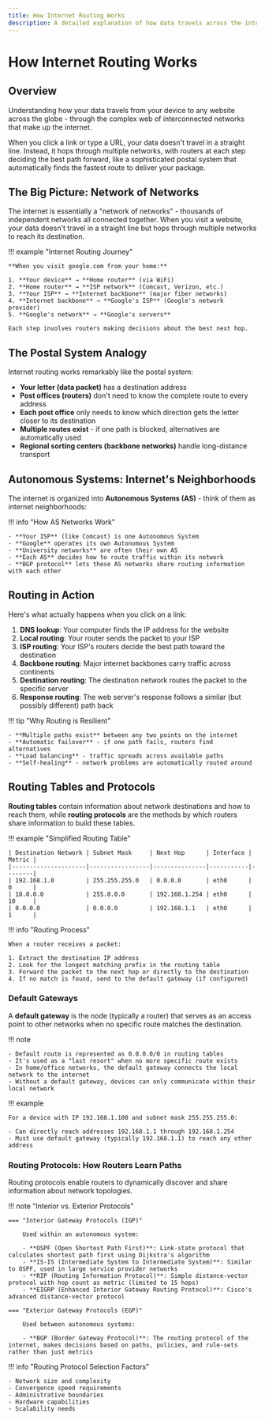 ```yaml
---
title: How Internet Routing Works
description: A detailed explanation of how data travels across the internet through routing
---
```


# How Internet Routing Works

## Overview

Understanding how your data travels from your device to any website across the globe - through the complex web of interconnected networks that make up the internet.

When you click a link or type a URL, your data doesn't travel in a straight line. Instead, it hops through multiple networks, with routers at each step deciding the best path forward, like a sophisticated postal system that automatically finds the fastest route to deliver your package.

## The Big Picture: Network of Networks

The internet is essentially a "network of networks" - thousands of independent networks all connected together. When you visit a website, your data doesn't travel in a straight line but hops through multiple networks to reach its destination.

!!! example "Internet Routing Journey"

    **When you visit google.com from your home:**
    
    1. **Your device** → **Home router** (via WiFi)
    2. **Home router** → **ISP network** (Comcast, Verizon, etc.)
    3. **Your ISP** → **Internet backbone** (major fiber networks)
    4. **Internet backbone** → **Google's ISP** (Google's network provider)
    5. **Google's network** → **Google's servers**
    
    Each step involves routers making decisions about the best next hop.

## The Postal System Analogy

Internet routing works remarkably like the postal system:

- **Your letter (data packet)** has a destination address
- **Post offices (routers)** don't need to know the complete route to every address
- **Each post office** only needs to know which direction gets the letter closer to its destination
- **Multiple routes exist** - if one path is blocked, alternatives are automatically used
- **Regional sorting centers (backbone networks)** handle long-distance transport

## Autonomous Systems: Internet's Neighborhoods

The internet is organized into **Autonomous Systems (AS)** - think of them as internet neighborhoods:

!!! info "How AS Networks Work"

    - **Your ISP** (like Comcast) is one Autonomous System
    - **Google** operates its own Autonomous System  
    - **University networks** are often their own AS
    - **Each AS** decides how to route traffic within its network
    - **BGP protocol** lets these AS networks share routing information with each other

## Routing in Action

Here's what actually happens when you click on a link:

1. **DNS lookup**: Your computer finds the IP address for the website
2. **Local routing**: Your router sends the packet to your ISP
3. **ISP routing**: Your ISP's routers decide the best path toward the destination
4. **Backbone routing**: Major internet backbones carry traffic across continents
5. **Destination routing**: The destination network routes the packet to the specific server
6. **Response routing**: The web server's response follows a similar (but possibly different) path back

!!! tip "Why Routing is Resilient"

    - **Multiple paths exist** between any two points on the internet
    - **Automatic failover** - if one path fails, routers find alternatives
    - **Load balancing** - traffic spreads across available paths
    - **Self-healing** - network problems are automatically routed around

## Routing Tables and Protocols

**Routing tables** contain information about network destinations and how to reach them, while **routing protocols** are the methods by which routers share information to build these tables.

!!! example "Simplified Routing Table"

    | Destination Network | Subnet Mask     | Next Hop      | Interface | Metric |
    |---------------------|-----------------|---------------|-----------|--------|
    | 192.168.1.0         | 255.255.255.0   | 0.0.0.0       | eth0      | 0      |
    | 10.0.0.0            | 255.0.0.0       | 192.168.1.254 | eth0      | 10     |
    | 0.0.0.0             | 0.0.0.0         | 192.168.1.1   | eth0      | 1      |

!!! info "Routing Process"

    When a router receives a packet:

    1. Extract the destination IP address
    2. Look for the longest matching prefix in the routing table
    3. Forward the packet to the next hop or directly to the destination
    4. If no match is found, send to the default gateway (if configured)

### Default Gateways

A **default gateway** is the node (typically a router) that serves as an access point to other networks when no specific route matches the destination.

!!! note

    - Default route is represented as 0.0.0.0/0 in routing tables
    - It's used as a "last resort" when no more specific route exists
    - In home/office networks, the default gateway connects the local network to the internet
    - Without a default gateway, devices can only communicate within their local network

!!! example

    For a device with IP 192.168.1.100 and subnet mask 255.255.255.0:
    
    - Can directly reach addresses 192.168.1.1 through 192.168.1.254
    - Must use default gateway (typically 192.168.1.1) to reach any other address

### Routing Protocols: How Routers Learn Paths

Routing protocols enable routers to dynamically discover and share information about network topologies.

!!! note "Interior vs. Exterior Protocols"

    === "Interior Gateway Protocols (IGP)"
    
        Used within an autonomous system:
        
        - **OSPF (Open Shortest Path First)**: Link-state protocol that calculates shortest path first using Dijkstra's algorithm
        - **IS-IS (Intermediate System to Intermediate System)**: Similar to OSPF, used in large service provider networks
        - **RIP (Routing Information Protocol)**: Simple distance-vector protocol with hop count as metric (limited to 15 hops)
        - **EIGRP (Enhanced Interior Gateway Routing Protocol)**: Cisco's advanced distance-vector protocol
    
    === "Exterior Gateway Protocols (EGP)"
    
        Used between autonomous systems:
        
        - **BGP (Border Gateway Protocol)**: The routing protocol of the internet, makes decisions based on paths, policies, and rule-sets rather than just metrics

!!! info "Routing Protocol Selection Factors"

    - Network size and complexity
    - Convergence speed requirements
    - Administrative boundaries
    - Hardware capabilities
    - Scalability needs